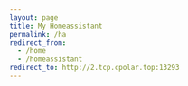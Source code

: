 ```yaml
---
layout: page
title: My Homeassistant
permalink: /ha
redirect_from:
  - /home
  - /homeassistant
redirect_to: http://2.tcp.cpolar.top:13293
---
```


